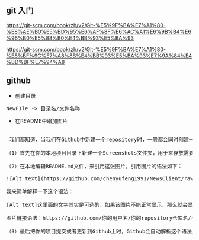 

git 入门
------------------------------------
https://git-scm.com/book/zh/v2/Git-%E5%9F%BA%E7%A1%80-%E8%AE%B0%E5%BD%95%E6%AF%8F%E6%AC%A1%E6%9B%B4%E6%96%B0%E5%88%B0%E4%BB%93%E5%BA%93

https://git-scm.com/book/zh/v2/Git-%E5%9F%BA%E7%A1%80-%E8%BF%9C%E7%A8%8B%E4%BB%93%E5%BA%93%E7%9A%84%E4%BD%BF%E7%94%A8


github
------------------------------------
+ 创建目录
<pre>
NewFIle -> 目录名/文件名称
</pre>
+ 在README中增加图片
<pre>

 我们都知道，当我们在Github中新建一个repository时，一般都会同时创建一个README.md文件，该文件是一个markdown文件，一般用来在你的repository下面说明这个项目的简介。这样会有更多的人来参与了解你的项目。现在我们来实现一下如何在README.md中显示一张图片。

（1）首先在你的本地项目目录下新建一个Screenshots文件夹，用于来存放需要显示的图片，我放入1.png一张图片；

（2）在本地编辑README.md文件，来引用这张图片，引用图片的语法如下：

![Alt text](https://github.com/chenyufeng1991/NewsClient/raw/master/Screenshots/2.png)

我来简单解释一下这个语法：

[Alt text]这里面的文字其实是可选的，如果该图片不能正常显示，那么就会显示[]这里面的文本。

图片链接语法：https://github.com/你的用户名/你的repository仓库名/raw/分支名master/刚你新建的图片文件夹名称/***.png ***.jpg

（3）最后把你的项目提交或者更新到Github上时，Github会自动解析这个语法，并把图片在README.me中显示出来。

<pre>
